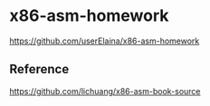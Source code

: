 # x86-asm-homework

https://github.com/userElaina/x86-asm-homework

## Reference

https://github.com/lichuang/x86-asm-book-source
